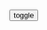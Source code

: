 ```note
```

<div id="dv1">
</div>
<button onclick="toggleb()">toggle</button>
<pre id="pr2" style="display: none">
<!-- 🍅<br>　<hr>🍑 -->

```note
```

{:.font-head}
西城红色故事 | 陈独秀入y与脱险
https://www.sohu.com/a/457455533_120209831

1919年6月11日晚，在bj香厂路新世界楼顶的花园，一个头戴白帽子身穿西服的中年男子，在几个暗探的围捕下，依然撒下了一打油印的传单。在许多密探簇拥下，他边走边高喊：“暗无天日，你们竟敢随便捕人
https://p6.itc.cn/q_70/images03/20210326/67fbc02a598945609aa035cdfccab798.jpeg

6月8日，陈独秀发表文章，称赞学生们的勇敢精神，指出“世界文明发源地有二： 一是科学研究室，一是监y。我们青年要立志出了研究室就入监y，出了监y就入研究室，这才是人生最高尚优美的生活。从这两处发生的文明，才是真文明，才是有生命的有价值的文明

从此以后，陈独秀告别了教授生涯，走上了职业g命家的道路。

{:.h4}
湖南第一师范学院：一代伟人从这里走上职业g命家道路
http://dangshi.people.com.cn/GB/n1/2021/0121/c85037-32007247.html

1922年冬，mzd辞去第一师范教职，开始了职业g命家的生涯。

{:.h4}
霹雳一声b动
http://dangshi.people.com.cn/n1/2020/1228/c85037-31981270.html

mzd说：“我可愿做的工作：一教书，一新闻记者，将来多半要赖这两项工作的月薪来生活。”“长夜难明赤县天，百年魔怪舞翩跹，rm五亿不团圆”，旧zg积贫积弱、内忧外患的残酷现实不断激发起mzd的救g救m之志，彻底改变了mzd最初的职业选择，促使他成为一个致力于“改造zg与世界”的g命家。

{:.h4}
胡yb同志逝世18周年纪念
http://news.cctv.com/china/20070416/103834.shtml

胡yb从此告别学校，开始了自己作为职业g命家的一生。

```note
```

{:.font-head}
恰同学少年：mzd周el蔡和森等如何投身五四运动
http://dangshi.people.com.cn/n1/2020/0504/c85037-31696719.html

mzd也加入营救行列。他在《湘江评论》创刊号发表了重要文章《陈独秀之被捕及营救》，
　“我们对于陈君，认他为思想界的明星。
<br><br>

8月中旬，《湘江评论》第五期刚刚印出，便遭到湖南督军张敬尧的查禁，罪名是宣传“过激主义”，被迫停办了。湖南学联也同时被强行解散
<br><br>

不久，《新湖南》也被张敬尧封闭了。mzd此后就在长沙《大公报》等报纸上发表文章，正面或侧面地揭露t治者的黑暗和封建z度的不合理。
<br><br>

{:.h4}
陈独秀——“五四运动时期的总司令
https://www.chinanews.com/cul/news/2009/04-15/1648068.shtml

今日zg最需要的是科学与mz，而“陈君平日所标揭的，就是这两样”。“陈君为这两样东西得罪了sh，sh居然就把逮捕和禁锢报给他。
<br><br>

我祝陈君万岁！我祝陈君至坚至高的精神万岁！
<br><br>

{:.font-head}
mzd青年时期的“北漂”生涯
https://cul.qq.com/a/20150113/018123.htm

我们对于陈君（独秀），认他为思想界的明星。陈君所说的，头脑稍为清楚的听得，莫不人人各如其意中所欲出。现在的zg，可谓危险极了……危险在qgrm思想界空虚腐败到十二分。zg的四万万人，差不多有三万万九千万是迷信家。迷信鬼神，迷信物象，迷信运命，迷信强q。全然不认有个人，不认有自己，不认有真理。这是科学思想不发达的结果。zg名为共和，实则专z，愈弄愈糟，甲仆乙代，这是qz心里没有mz的影子，不晓mz究竟是甚么的结果。陈君平日所标揭的，就是这两样。他曾说，我们所以得罪于sh，无非是为着“赛因斯”（科学）和“克莫克拉西”（mz）。陈君为这两件东西得罪了sh，sh居然就把逮捕和禁锢报给他……陈君之被捕，决不能损及陈君的毫末，并且是留着大大的一个纪念于新思潮，使他越发光辉远大。zf决没有胆子将陈君处死。就是死了，也不能损及陈君至贤至高精神的毫末。
<br><br>

《陈独秀之被捕及营救》（原载1919年7月14日《湘江评论》创刊号
<hr>

```tip
```

{:.h4}
相声《看红岩》李伯x 杜国z 剧本
https://zhidao.baidu.com/question/173735327.html

- 这是渣滓洞。
　这笼子里边的，都是咱们自己人，
　　外头你得注意，那个贼眉鼠眼的，那个叫猩猩。那个叫猫头鹰，这胖不伦敦的叫狗熊。

  - 我这就不懂了，我到动物园里去过阿，那都是野兽在笼子里面，人在外面看，怎么着个地方人关在笼子里头，野兽倒跑外面去了？

- 这就使他们反动派的z策，

```tip
```

{:.font-head}
这个人，毁了我们的gj
https://baijiahao.baidu.com/s?id=1704280600481808324&wfr=spider&for=pc

阿里·礼萨·塔米m和他的妻子坐到四个孩子身边对他们说：“就是这个人毁了我们的gj。”
<br>
塔米m后来告诉美联s：“他毁了许多家庭，而且是打着jf的幌子干的。因为他给我们造成的痛苦，我永远都不会原谅他

{:.h4}
为什么这个视频被审核了5遍？听陈秋s讲《法zzg
http://video.sina.com.cn/view/251845082.html

<!-- 🍅<br>　<hr>🍑 -->
</pre>

<script src="https://cdn.jsdelivr.net/npm/jquery@3.5.1/dist/jquery.min.js"></script>

<link rel="stylesheet" href="https://cdn.jsdelivr.net/gh/fancyapps/fancybox@3.5.7/dist/jquery.fancybox.min.css" />
<script src="https://cdn.jsdelivr.net/gh/fancyapps/fancybox@3.5.7/dist/jquery.fancybox.min.js"></script>

<script type="text/javascript">

setTimeout(function(){
  dv1.innerHTML = parseURL(pr2.innerHTML);
},0);

var __urlRegex = /(\b(https?|ftp|file):\/\/[-A-Z0-9+&@#\/%?=~_|!:,.;]*[-A-Z0-9+&@#\/%=~_|])/ig;
var __imgRegex = /\.(?:jpe?g|gif|png)$/i;

function parseURL($string){

    var exp = __urlRegex;
    return $string.replace(exp,function(match){
            __imgRegex.lastIndex=0;
            if(__imgRegex.test(match)){
                return '<a data-fancybox="gallery" href="' + match.replace("/p=700", "")
                 + '"><img src="' + match.replace("/p=700", "")+'" width="64"></a>';
            }
            else{
                return '<br><a href="' + match + '" target="_blank">' + match + '</a><br><br>';
            }
        }
    );
}

function toggleb() {
  var x = document.getElementById("pr2");
  if (x.style.display === "none") {
    x.style.display = "";
  } else {
    x.style.display = "none";
  }
}

</script>
